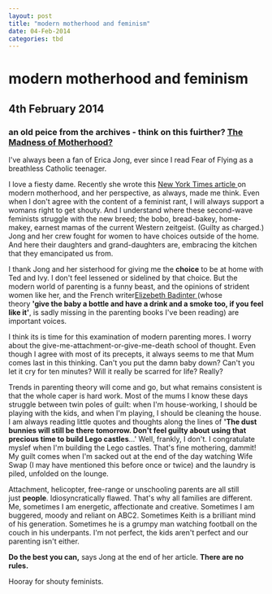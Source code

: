 ```yaml
---
layout: post
title: "modern motherhood and feminism"
date: 04-Feb-2014
categories: tbd
---
```


# modern motherhood and feminism

## 4th February 2014

<h3 itemprop="name">an old peice from the archives - think on this fuirther? <a href="http://mogantosh.blogspot.com.au/2010/11/madness-of-motherhood.html">The Madness of Motherhood?</a></h3>



<div id="post-body-6908910066596474198" itemprop="description articleBody">I've always been a fan of Erica Jong,   ever since I read Fear of Flying as a breathless Catholic teenager.

I love a fiesty dame. Recently she wrote this <a href="http://online.wsj.com/article/SB10001424052748704462704575590603553674296.html">New York Times article </a>on modern motherhood,   and her perspective,   as always, made me think. Even when I don't agree with the content of a feminist rant, I will always support a womans right to get shouty. And I understand where these second-wave feminists struggle with the new breed; the bobo, bread-bakey, home-makey, earnest mamas of the current Western zeitgeist. (Guilty as charged.) Jong and her crew fought for women to have choices outside of the home. And here their daughters and grand-daughters are, embracing the kitchen that they emancipated us from.

I thank Jong and her sisterhood for giving me the **choice** to be at home with Ted and Ivy. I don't feel lessened or sidelined by that choice. But the modern world of parenting is a funny beast, and the opinions of strident women like her, and the French writer<a href="http://women.timesonline.co.uk/tol/life_and_style/women/article7070165.ece">Elizebeth Badinter </a>(whose theory **'give the baby a bottle and have a drink and a smoke too, if you feel like it'**, is sadly missing in the parenting books I've been reading) are important voices.

I think its is time for this examination of modern parenting mores. I worry about the give-me-attachment-or-give-me-death school of thought. Even though I agree with most of its precepts, it always seems to me that Mum comes last in this thinking. Can't you put the damn baby down? Can't you let it cry for ten minutes? Will it really be scarred for life? Really?

Trends in parenting theory will come and go, but what remains consistent is that the whole caper is hard work. Most of the mums I know these days struggle between twin poles of guilt: when I'm house-working, I should be playing with the kids, and when I'm playing, I should be cleaning the house. I am always reading little quotes and thoughts along the lines of **'The dust bunnies will still be there tomorrow. Don't feel guilty about using that precious time to build Lego castles**...' Well, frankly, I don't. I congratulate myslef when I'm building the Lego castles. That's fine mothering, dammit! My guilt comes when I'm sacked out at the end of the day watching Wife Swap (I may have mentioned this before once or twice) and the laundry is piled, unfolded on the lounge.

Attachment, helicopter, free-range or unschooling parents are all still just **people**. Idiosyncratically flawed. That's why all families are different. Me, sometimes I am energetic, affectionate and creative. Sometimes I am buggered, moody and reliant on ABC2. Sometimes Keith is a brilliant mind of his generation. Sometimes he is a grumpy man watching football on the couch in his underpants. I'm not perfect, the kids aren't perfect and our parenting isn't either.

**Do the best you can,** says Jong at the end of her article. **There are no rules.**

Hooray for shouty feminists.
